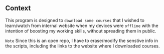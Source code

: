 ## Context
This program is designed to `download some courses` that I wished to learn/watch from internal website when my devices were `offline` with the intention of boosting my working skills, without spreading them in public.

`Note` Since this is an open repo, I have to erase/modify the senstive info in the scripts, including the links to the website where I downloaded courses.
